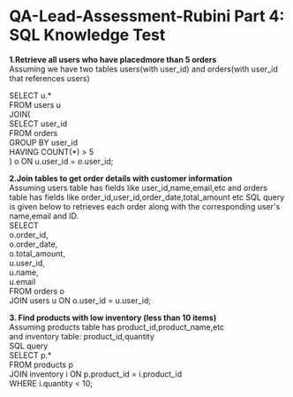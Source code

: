# QA-Lead-Assessment-Rubini Part 4: SQL Knowledge Test
**1.Retrieve all users who have placedmore than 5 orders**<br>
Assuming we have two tables users(with user_id) and orders(with user_id that references users)<br>

SELECT u.* <br>
FROM users u <br>
JOIN( <br>
    SELECT user_id <br>
    FROM orders <br>
    GROUP BY user_id <br>
    HAVING COUNT(*) > 5 <br>
    ) o ON u.user_id = o.user_id; <br>

**2.Join tables to get order details with customer information**<br>
Assuming users table has fields like user_id,name,email,etc and orders table has fields like order_id,user_id,order_date,total_amount etc
SQL query is given below to retrieves each order along with the corresponding user's name,email and ID.<br>
SELECT<br>
  o.order_id,<br>
  o.order_date,<br>
  o.total_amount,<br>
  u.user_id,<br>
  u.name,<br>
  u.email<br>
FROM orders o<br>
JOIN users u ON o.user_id = u.user_id;<br>

**3. Find products with low inventory (less than 10 items)** <br>
Assuming products table has product_id,product_name,etc <br>
and inventory table: product_id,quantity<br>
SQL query<br>
SELECT p.*<br>
FROM products p<br>
JOIN inventory i ON p.product_id = i.product_id<br>
WHERE i.quantity < 10;<br>
